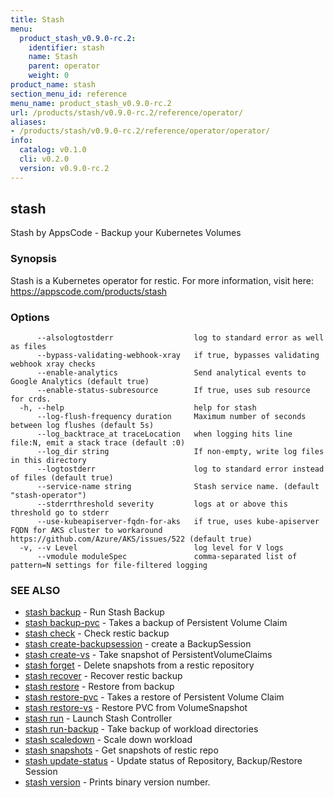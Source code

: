 ```yaml
---
title: Stash
menu:
  product_stash_v0.9.0-rc.2:
    identifier: stash
    name: Stash
    parent: operator
    weight: 0
product_name: stash
section_menu_id: reference
menu_name: product_stash_v0.9.0-rc.2
url: /products/stash/v0.9.0-rc.2/reference/operator/
aliases:
- /products/stash/v0.9.0-rc.2/reference/operator/operator/
info:
  catalog: v0.1.0
  cli: v0.2.0
  version: v0.9.0-rc.2
---
```


## stash

Stash by AppsCode - Backup your Kubernetes Volumes

### Synopsis

Stash is a Kubernetes operator for restic. For more information, visit here: https://appscode.com/products/stash

### Options

```
      --alsologtostderr                  log to standard error as well as files
      --bypass-validating-webhook-xray   if true, bypasses validating webhook xray checks
      --enable-analytics                 Send analytical events to Google Analytics (default true)
      --enable-status-subresource        If true, uses sub resource for crds.
  -h, --help                             help for stash
      --log-flush-frequency duration     Maximum number of seconds between log flushes (default 5s)
      --log_backtrace_at traceLocation   when logging hits line file:N, emit a stack trace (default :0)
      --log_dir string                   If non-empty, write log files in this directory
      --logtostderr                      log to standard error instead of files (default true)
      --service-name string              Stash service name. (default "stash-operator")
      --stderrthreshold severity         logs at or above this threshold go to stderr
      --use-kubeapiserver-fqdn-for-aks   if true, uses kube-apiserver FQDN for AKS cluster to workaround https://github.com/Azure/AKS/issues/522 (default true)
  -v, --v Level                          log level for V logs
      --vmodule moduleSpec               comma-separated list of pattern=N settings for file-filtered logging
```

### SEE ALSO

* [stash backup](/products/stash/v0.9.0-rc.2/reference/operator/stash_backup)	 - Run Stash Backup
* [stash backup-pvc](/products/stash/v0.9.0-rc.2/reference/operator/stash_backup-pvc)	 - Takes a backup of Persistent Volume Claim
* [stash check](/products/stash/v0.9.0-rc.2/reference/operator/stash_check)	 - Check restic backup
* [stash create-backupsession](/products/stash/v0.9.0-rc.2/reference/operator/stash_create-backupsession)	 - create a BackupSession
* [stash create-vs](/products/stash/v0.9.0-rc.2/reference/operator/stash_create-vs)	 - Take snapshot of PersistentVolumeClaims
* [stash forget](/products/stash/v0.9.0-rc.2/reference/operator/stash_forget)	 - Delete snapshots from a restic repository
* [stash recover](/products/stash/v0.9.0-rc.2/reference/operator/stash_recover)	 - Recover restic backup
* [stash restore](/products/stash/v0.9.0-rc.2/reference/operator/stash_restore)	 - Restore from backup
* [stash restore-pvc](/products/stash/v0.9.0-rc.2/reference/operator/stash_restore-pvc)	 - Takes a restore of Persistent Volume Claim
* [stash restore-vs](/products/stash/v0.9.0-rc.2/reference/operator/stash_restore-vs)	 - Restore PVC from VolumeSnapshot
* [stash run](/products/stash/v0.9.0-rc.2/reference/operator/stash_run)	 - Launch Stash Controller
* [stash run-backup](/products/stash/v0.9.0-rc.2/reference/operator/stash_run-backup)	 - Take backup of workload directories
* [stash scaledown](/products/stash/v0.9.0-rc.2/reference/operator/stash_scaledown)	 - Scale down workload
* [stash snapshots](/products/stash/v0.9.0-rc.2/reference/operator/stash_snapshots)	 - Get snapshots of restic repo
* [stash update-status](/products/stash/v0.9.0-rc.2/reference/operator/stash_update-status)	 - Update status of Repository, Backup/Restore Session
* [stash version](/products/stash/v0.9.0-rc.2/reference/operator/stash_version)	 - Prints binary version number.


